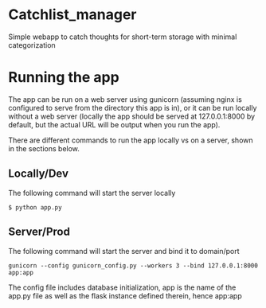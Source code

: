 # Catchlist_manager
Simple webapp to catch thoughts for short-term storage with minimal categorization

# Running the app

The app can be run on a web server using gunicorn (assuming nginx is
configured to serve from the directory this app is in), or it can be run 
locally without a web server (locally the app should be served at 
127.0.0.1:8000 by default, but the actual URL will be output when you run
the app).

There are different commands to run the app locally vs on a server, shown
in the sections below.

## Locally/Dev
The following command will start the server locally

`$ python app.py`

## Server/Prod
The following command will start the server and bind it to domain/port

`gunicorn --config gunicorn_config.py --workers 3 --bind 127.0.0.1:8000 app:app`

The config file includes database initialization, app is the name of the 
app.py file as well as the flask instance defined therein, hence app:app

